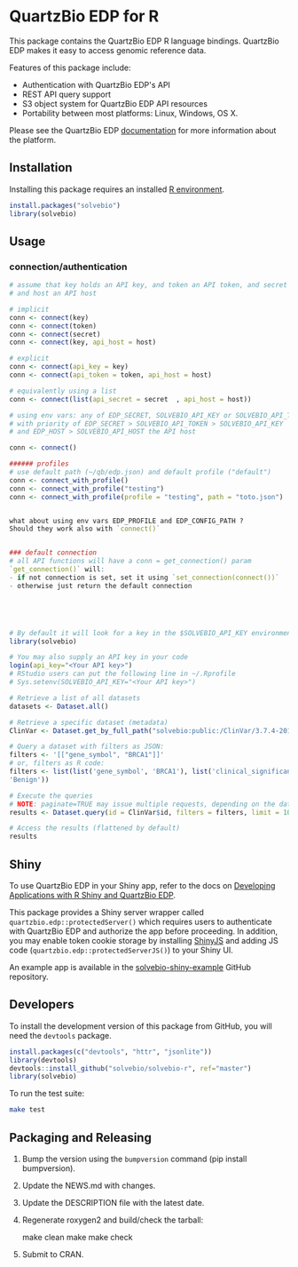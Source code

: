 QuartzBio EDP for R
=========================


This package contains the QuartzBio EDP R language bindings. QuartzBio EDP makes it easy
to access genomic reference data.

Features of this package include:

* Authentication with QuartzBio EDP's API
* REST API query support
* S3 object system for QuartzBio EDP API resources
* Portability between most platforms: Linux, Windows, OS X.

Please see the QuartzBio EDP [documentation](https://docs.solvebio.com) for more
information about the platform.


## Installation

Installing this package requires an installed [R environment](https://www.r-project.org).

```R
install.packages("solvebio")
library(solvebio)
```

## Usage

### connection/authentication

```R
# assume that key holds an API key, and token an API token, and secret either a key or a token, 
# and host an API host

# implicit
conn <- connect(key)
conn <- connect(token)
conn <- connect(secret)
conn <- connect(key, api_host = host)

# explicit
conn <- connect(api_key = key)
conn <- connect(api_token = token, api_host = host)

# equivalently using a list
conn <- connect(list(api_secret = secret  , api_host = host))

# using env vars: any of EDP_SECRET, SOLVEBIO_API_KEY or SOLVEBIO_API_TOKEN containing a secret
# with priority of EDP_SECRET > SOLVEBIO_API_TOKEN > SOLVEBIO_API_KEY
# and EDP_HOST > SOLVEBIO_API_HOST the API host

conn <- connect()

###### profiles
# use default path (~/qb/edp.json) and default profile ("default")
conn <- connect_with_profile()
conn <- connect_with_profile("testing")
conn <- connect_with_profile(profile = "testing", path = "toto.json")


what about using env vars EDP_PROFILE and EDP_CONFIG_PATH ? 
Should they work also with `connect()` 


### default connection
# all API functions will have a conn = get_connection() param
`get_connection()` will:
- if not connection is set, set it using `set_connection(connect())`
- otherwise just return the default connection






```





```R
# By default it will look for a key in the $SOLVEBIO_API_KEY environment variable.
library(solvebio)

# You may also supply an API key in your code
login(api_key="<Your API key>")
# RStudio users can put the following line in ~/.Rprofile
# Sys.setenv(SOLVEBIO_API_KEY="<Your API key>")

# Retrieve a list of all datasets
datasets <- Dataset.all()

# Retrieve a specific dataset (metadata)
ClinVar <- Dataset.get_by_full_path("solvebio:public:/ClinVar/3.7.4-2017-01-30/Variants-GRCh37")

# Query a dataset with filters as JSON:
filters <- '[["gene_symbol", "BRCA1"]]'
# or, filters as R code:
filters <- list(list('gene_symbol', 'BRCA1'), list('clinical_significance',
'Benign'))

# Execute the queries
# NOTE: paginate=TRUE may issue multiple requests, depending on the dataset and filters
results <- Dataset.query(id = ClinVar$id, filters = filters, limit = 1000, paginate = TRUE)

# Access the results (flattened by default)
results

```


## Shiny

To use QuartzBio EDP in your Shiny app, refer to the docs on [Developing Applications with R Shiny and QuartzBio EDP](https://docs.solvebio.com/applications/developing/#r-shiny-and-solvebio).

This package provides a Shiny server wrapper called `quartzbio.edp::protectedServer()` which requires users to authenticate with QuartzBio EDP and authorize the app before proceeding. In addition, you may enable token cookie storage by installing [ShinyJS](https://deanattali.com/shinyjs/) and adding JS code (`quartzbio.edp::protectedServerJS()`) to your Shiny UI.

An example app is available in the [solvebio-shiny-example](https://github.com/solvebio/solvebio-shiny-example) GitHub repository.


## Developers

To install the development version of this package from GitHub, you will need the `devtools` package.

```R
install.packages(c("devtools", "httr", "jsonlite"))
library(devtools)
devtools::install_github("solvebio/solvebio-r", ref="master")
library(solvebio)
```

To run the test suite:

```bash
make test
```


## Packaging and Releasing

1. Bump the version using the `bumpversion` command (pip install bumpversion).
2. Update the NEWS.md with changes.
3. Update the DESCRIPTION file with the latest date.
4. Regenerate roxygen2 and build/check the tarball:

    make clean
    make
    make check

5. Submit to CRAN.
